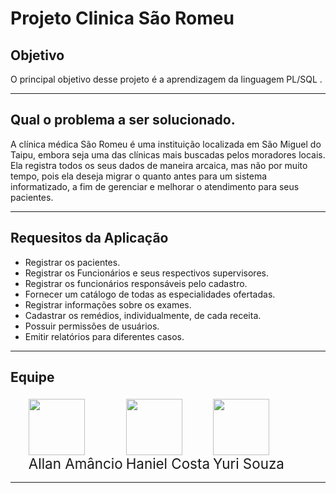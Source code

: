 <h1>Projeto Clinica São Romeu</h1>

<h2>Objetivo</h2>

<p>O principal objetivo desse projeto é a aprendizagem da linguagem <bolder> PL/SQL </bolder>.</p>

<hr />

<h2>Qual o problema a ser solucionado.</h2>
<p> 
A clínica médica São Romeu é uma instituição localizada em São Miguel do Taipu, embora seja uma das clínicas mais buscadas pelos moradores locais. Ela registra todos os seus dados de maneira arcaica, mas não por muito tempo, pois ela deseja migrar o quanto antes para um sistema informatizado, a fim de gerenciar  e melhorar o atendimento para seus pacientes.
</p>

<hr />

<h2>Requesitos da Aplicação</h2>

<ul >
    <li>Registrar os pacientes. </li>
    <li>Registrar os Funcionários e seus respectivos supervisores. </li>
    <li>Registrar os funcionários responsáveis pelo cadastro. </li>
    <li>Fornecer um catálogo de todas as especialidades ofertadas. </li>
    <li>Registrar informações sobre os exames. </li>
    <li>Cadastrar os remédios, individualmente, de cada receita. </li>
    <li>Possuir permissões de usuários. </li>
    <li>Emitir relatórios para diferentes casos. </li>
</ul> 
<hr />

<h2>Equipe</h2>

<ul style="display: flex; align=center;">

<li style="display: flex; flex-direction: column; margin: 5px 0px 2px 5px">
<img style="width:90px; height:90px;" src="https://github.com/AllanSmithll.png"/>
<a style="text-decoration: None; font-size:1.4rem; " href="https://github.com/AllanSmithll">
Allan Amâncio
</a>
</li>

<li style="display: flex; flex-direction: column; margin: 5px 0px 2px 5px">
<img style="width:90px; height:90px;" src="https://github.com/HanielCostaDaSilva.png"/>
<a style="text-decoration: None; font-size:1.4rem; " href="https://github.com/HanielCostaDaSilva.png">
Haniel Costa
</a>
</li>

<li style="display: flex; flex-direction: column; margin: 5px 0px 2px 5px">
<img style="width:90px; height:90px;" src="https://github.com/Souza1999.png"/>
<a style="text-decoration: None; font-size:1.4rem; " href="https://github.com/Souza1999">
Yuri Souza
</a>
</li>


</ul> 

<hr />
